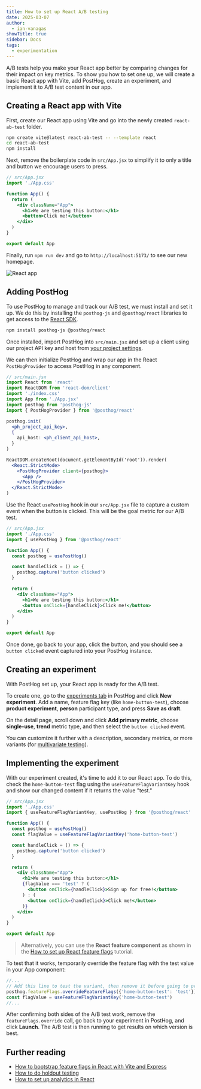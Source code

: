 ```yaml
---
title: How to set up React A/B testing
date: 2025-03-07
author:
  - ian-vanagas
showTitle: true
sidebar: Docs
tags:
  - experimentation
---
```


A/B tests help you make your React app better by comparing changes for their impact on key metrics. To show you how to set one up, we will create a basic React app with Vite, add PostHog, create an experiment, and implement it to A/B test content in our app.

## Creating a React app with Vite

First, create our React app using Vite and go into the newly created `react-ab-test` folder.

```bash
npm create vite@latest react-ab-test -- --template react
cd react-ab-test
npm install
```

Next, remove the boilerplate code in `src/App.jsx` to simplify it to only a title and button we encourage users to press.

```jsx
// src/App.jsx
import './App.css'

function App() {
  return (
    <div className="App">
      <h1>We are testing this button:</h1>
      <button>Click me!</button>
    </div>
  )
}

export default App
```

Finally, run `npm run dev` and go to `http://localhost:5173/` to see our new homepage.

![React app](https://res.cloudinary.com/dmukukwp6/image/upload/Clean_Shot_2025_03_06_at_12_56_25_2x_ea87987930.png)

## Adding PostHog

To use PostHog to manage and track our A/B test, we must install and set it up. We do this by installing the `posthog-js` and `@posthog/react` libraries to get access to the [React SDK](/docs/libraries/react).

```bash
npm install posthog-js @posthog/react
```

Once installed, import PostHog into `src/main.jsx` and set up a client using our project API key and host from [your project settings](https://us.posthog.com/settings/project).

We can then initialize PostHog and wrap our app in the React `PostHogProvider` to access PostHog in any component.

```jsx
// src/main.jsx
import React from 'react'
import ReactDOM from 'react-dom/client'
import './index.css'
import App from './App.jsx'
import posthog from 'posthog-js'
import { PostHogProvider } from '@posthog/react'

posthog.init(
  <ph_project_api_key>, 
  {
    api_host: <ph_client_api_host>,
  }
)

ReactDOM.createRoot(document.getElementById('root')).render(
  <React.StrictMode>
    <PostHogProvider client={posthog}>
      <App />
    </PostHogProvider>
  </React.StrictMode>
)
```

Use the React `usePostHog` hook in our `src/App.jsx` file to capture a custom event when the button is clicked. This will be the goal metric for our A/B test.

```jsx
// src/App.jsx
import './App.css'
import { usePostHog } from '@posthog/react'

function App() {
  const posthog = usePostHog()

  const handleClick = () => {
    posthog.capture('button clicked')
  }

  return (
    <div className="App">
      <h1>We are testing this button:</h1>
      <button onClick={handleClick}>Click me!</button>
    </div>
  )
}

export default App
```

Once done, go back to your app, click the button, and you should see a `button clicked` event captured into your PostHog instance.

<ProductScreenshot
  imageLight="https://res.cloudinary.com/dmukukwp6/image/upload/Clean_Shot_2025_03_06_at_13_00_31_2x_adda4ca03d.png"
  imageDark="https://res.cloudinary.com/dmukukwp6/image/upload/Clean_Shot_2025_03_06_at_13_00_54_2x_ace8c5b716.png"
  alt="Button clicked event in PostHog"
  classes="rounded"
/>

## Creating an experiment

With PostHog set up, your React app is ready for the A/B test. 

To create one, go to the [experiments tab](https://app.posthog.com/experiments) in PostHog and click **New experiment**. Add a name, feature flag key (like `home-button-test`), choose **product experiment**, **person** participant type, and press **Save as draft**. 

<ProductScreenshot
    imageLight="https://res.cloudinary.com/dmukukwp6/image/upload/Clean_Shot_2025_03_06_at_14_20_28_2x_79b88659d8.png"
    imageDark="https://res.cloudinary.com/dmukukwp6/image/upload/Clean_Shot_2025_03_06_at_14_20_00_2x_bd4b791b81.png"
    alt="Creating an experiment in PostHog"
    classes="rounded"
/>

On the detail page, scroll down and click **Add primary metric**, choose **single-use**, **trend** metric type, and then select the `button clicked` event.

<ProductScreenshot
  imageLight="https://res.cloudinary.com/dmukukwp6/image/upload/Clean_Shot_2025_03_06_at_14_25_12_2x_69d426ad57.png"
  imageDark="https://res.cloudinary.com/dmukukwp6/image/upload/Clean_Shot_2025_03_06_at_14_25_35_2x_635b4f14c1.png"
  alt="Setting up experiment metrics in PostHog"
  classes="rounded"
/>

You can customize it further with a description, secondary metrics, or more variants (for [multivariate testing](/product-engineers/what-is-multivariate-testing-examples)). 

## Implementing the experiment

With our experiment created, it's time to add it to our React app. To do this, check the `home-button-test` flag using the `useFeatureFlagVariantKey` hook and show our changed content if it returns the value "test."

```jsx
// src/App.jsx
import './App.css'
import { useFeatureFlagVariantKey, usePostHog } from '@posthog/react'

function App() {
  const posthog = usePostHog()
  const flagValue = useFeatureFlagVariantKey('home-button-test')

  const handleClick = () => {
    posthog.capture('button clicked')
  }

  return (
    <div className="App">
      <h1>We are testing this button:</h1>
      {flagValue === 'test' ? (
        <button onClick={handleClick}>Sign up for free!</button>
      ) : (
        <button onClick={handleClick}>Click me!</button>
      )}
    </div>
  )
}

export default App
```

> Alternatively, you can use the **React feature component** as shown in the [How to set up React feature flags](/tutorials/react-feature-flags#using-the-posthog-feature-component) tutorial.

To test that it works, temporarily override the feature flag with the test value in your App component:

```jsx
//...
// Add this line to test the variant, then remove it before going to production
posthog.featureFlags.overrideFeatureFlags({'home-button-test': 'test'})
const flagValue = useFeatureFlagVariantKey('home-button-test')
//...
```

After confirming both sides of the A/B test work, remove the `featureFlags.override` call, go back to your experiment in PostHog, and click **Launch**. The A/B test is then running to get results on which version is best.

## Further reading

- [How to bootstrap feature flags in React with Vite and Express](/tutorials/bootstrap-feature-flags-react)
- [How to do holdout testing](/tutorials/holdout-testing)
- [How to set up analytics in React](/tutorials/react-analytics)

<NewsletterForm />